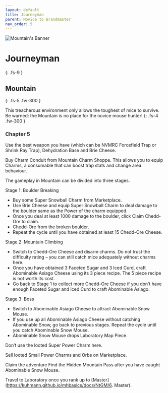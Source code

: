 ```yaml
---
layout: default
title: Journeyman
parent: Novice to Grandmaster
nav_order: 5
---
```


 <img src="https://www.mousehuntgame.com/images/environments/7fb74d6bb5148169a41e9e999f8d72ee.jpg" alt="Mountain's Banner"> 

# Journeyman
{: .fs-9 }

## Mountain
{: .fs-5 .fw-300 }

This treacherous environment only allows the toughest of mice to survive. Be warned: the Mountain is no place for the novice mouse hunter!
{: .fs-4 .fw-300 }

### Chapter 5

Use the best weapon you have (which can be NVMRC Forcefield Trap or Shrink Ray Trap), Dehydration Base and Brie Cheese.

Buy Charm Conduit from Mountain Charm Shoppe. This allows you to equip Charms, a consumable that can boost trap stats and change area behaviour.

The gameplay in Mountain can be divided into three stages.

Stage 1: Boulder Breaking

<ul>
<li>Buy some Super Snowball Charm from Marketplace.</li>
<li>Use Brie Cheese and equip Super Snowball Charm to deal damage to the boulder same as the Power of the charm equipped.</li>
<li>Once you deal at least 1000 damage to the boulder, click Claim Chedd-Ore to claim.</li> <li>Chedd-Ore from the broken boulder.</li>
<li>Repeat the cycle until you have obtained at least 15 Chedd-Ore Cheese.</li>
</ul>

Stage 2: Mountain Climbing

<ul>
<li>Switch to Chedd-Ore Cheese and disarm charms. Do not trust the difficulty rating – you can still catch mice adequately without charms here.</li>
<li>Once you have obtained 3 Faceted Sugar and 3 Iced Curd, craft Abominable Asiago Cheese using its 3 piece recipe. The 5 piece recipe is not worth its cost.</li>
<li>Go back to Stage 1 to collect more Chedd-Ore Cheese if you don’t have enough Faceted Sugar and Iced Curd to craft Abominable Asiago.</li>
</ul>

Stage 3: Boss

<ul>
<li>Switch to Abominable Asiago Cheese to attract Abominable Snow Mouse.</li>
<li>If you use up all Abominable Asiago Cheese without catching Abominable Snow, go back to previous stages. Repeat the cycle until you catch Abominable Snow Mouse.</li>
<li>Abominable Snow Mouse drops Laboratory Map Piece.</li>
</ul>

Don’t use the looted Super Power Charm here.

Sell looted Small Power Charms and Orbs on Marketplace.

Claim the adventure Find the Hidden Mountain Pass after you have caught Abominable Snow Mouse.

Travel to Laboratory once you rank up to [Master](https://kuhmann.github.io/mhbasics/docs/NtGM/6. Master).
